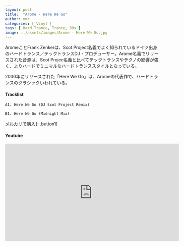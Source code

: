 ```yaml
---
layout: post
title:  "Arome - Here We Go"
author: mmr
categories: [ Vinyl ]
tags: [ Hard Trance, Trance, 00s ]
image: ../assets/images/Arome - Here We Go.jpg
---
```


AromeことFrank Zenkerは、Scot Project名義でよく知られているドイツ出身のハードトランス／テックトランスDJ・プロデューサー。Arome名義でリリースされた音源は、Scot Projec名義と比べてテックトランスやテクノの影響が強く、よりハードでミニマルなハードトランススタイルとなっている。

2000年にリリースされた「Here We Go」は、Aromeの代表作で、ハードトランスのクラシックいわれている。


#### Tracklist
```md
A1. Here We Go (DJ Scot Project Remix)

B1. Here We Go (Midnight Mix)
```

[メルカリで購入](https://jp.mercari.com/item/m94656874755?afid=6142608987){: .button1}

#### Youtube
<iframe width="560" height="315" src="https://www.youtube.com/embed/oimiwO-ugQw?si=X-dtZE1tbog57xlG" title="YouTube video player" frameborder="0" allow="accelerometer; autoplay; clipboard-write; encrypted-media; gyroscope; picture-in-picture; web-share" referrerpolicy="strict-origin-when-cross-origin" allowfullscreen></iframe>